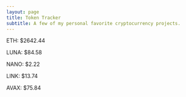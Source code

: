 ```yaml
---
layout: page
title: Token Tracker
subtitle: A few of my personal favorite cryptocurrency projects.
---
```


<!--BEGINCRYPTOINPUT-->
ETH: $2642.44

LUNA: $84.58

NANO: $2.22

LINK: $13.74

AVAX: $75.84

<!--ENDCRYPTOINPUT-->
